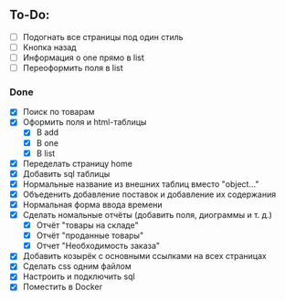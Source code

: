 ## To-Do:
- [ ] Подогнать все страницы под один стиль
- [ ] Кнопка назад
- [ ] Информация о one прямо в list
- [ ] Переоформить поля в list

### Done

- [x] Поиск по товарам
- [x] Оформить поля и html-таблицы
  - [x] В add
  - [x] В one
  - [x] В list
- [x] Переделать страницу home
- [x] Добавить sql таблицы
- [x] Нормальные название из внешних таблиц вместо "object..."
- [x] Объеденить добавление поставок и добавление их содержания
- [x] Нормальная форма ввода времени
- [x] Сделать номальные отчёты (добавить поля, диограммы и т. д.)
  - [x] Отчёт "товары на складе"
  - [x] Отчёт "проданные товары"
  - [x] Отчет "Необходимость заказа"
- [x] Добавить козырёк с основными ссылками на всех страницах
- [x] Сделать css одним файлом
- [x] Настроить и подключить sql
- [x] Поместить в Docker
